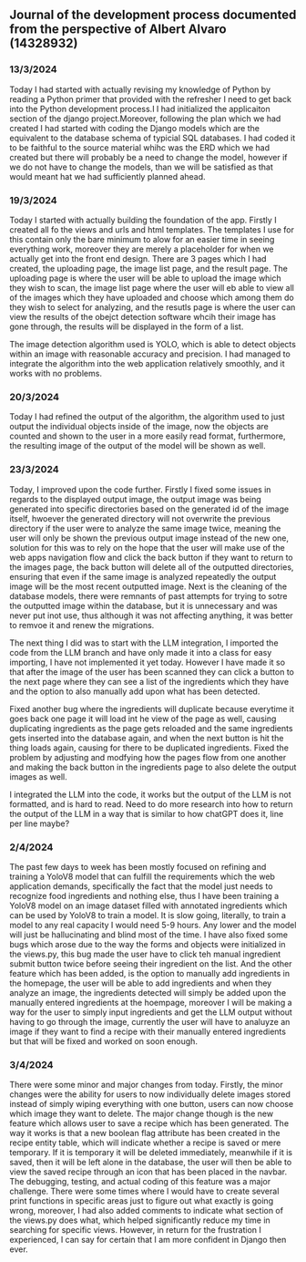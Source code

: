 ## Journal of the development process documented from the perspective of Albert Alvaro (14328932)

### 13/3/2024
Today I had started with actually revising my knowledge of Python by reading a Python primer that provided with the refresher I need to get back into the Python development process.I I had initialized the applicaiton section of the django project.Moreover, following the plan which we had created I had started with coding the Django models which are the equivalent to the database schema of typicial SQL databases. I had coded it to be faithful to the source material whihc was the ERD which we had created but there will probably be a need to change the model, however if we do not have to change the models, than we will be satisfied as that would meant hat we had sufficiently planned ahead.

### 19/3/2024
Today I started with actually building the foundation of the app. Firstly I created all fo the views and urls and html templates. The templates I use for this contain only the bare minimum to alow for an easier time in seeing everything work, moreover they are merely a placeholder for when we actually get into the front end design. There are 3 pages which I had created, the uploading page, the image list page, and the result page. The uploading page is where the user will be able to upload the image which they wish to scan, the image list page where the user will eb able to view all of the images which they have uploaded and choose which among them do they wish to select for analyzing, and the resutls page is where the user can view the results of the obejct detection software whcih their image has gone through, the results will be displayed in the form of a list. 

The image detection algorithm used is YOLO, which is able to detect objects within an image with reasonable accuracy and precision. I had managed to integrate the algorithm into the web application relatively smoothly, and it works with no problems.

### 20/3/2024
Today I had refined the output of the algorithm, the algorithm used to just output the individual objects inside of the image, now the objects are counted and shown to the user in a more easily read format, furthermore, the resulting image of the output of the model will be shown as well.

### 23/3/2024

Today, I improved upon the code further. Firstly I fixed some issues in regards to the displayed output image, the output image was being generated into specific directories based on the generated id of the image itself, hwoever the generated directory will not overwrite the previous directory if the user were to analyze the same image twice, meaning the user will only be shown the previous output image instead of the new one, solution for this was to rely on the hope that the user will make use of the web apps navigation flow and click the back button if they want to return to the images page, the back button will delete all of the outputted directories, ensuring that even if the same image is analyzed repeatedly the output image will be the most recent outputted image. Next is the cleaning of the database models, there were remnants of past attempts for trying to sotre the outputted image within the database, but it is unnecessary and was never put inot use, thus although it was not affecting anything, it was better to remvoe it and renew the migrations. 

The next thing I did was to start with the LLM integration, I imported the code from the LLM branch and have only made it into a class for easy importing, I have not implemented it yet today. However I have made it so that after the image of the user has been scanned they can click a button to the next page where they can see a list of the ingredients which they have and the option to also manually add upon what has been detected. 

Fixed another bug where the ingredients will duplicate because everytime it goes back one page it will load int he view of the page as well, causing duplicating ingredients as the page gets reloaded and the same ingredients gets inserted into the database again, and when the next button is hit the thing loads again, causing for there to be duplicated ingredients. Fixed the problem by adjusting and modfying how the pages flow from one another and making the back button in the ingredients page to also delete the output images as well.

I integrated the LLM into the code, it works but the output of the LLM is not formatted, and is hard to read. Need to do more research into how to return the output of the LLM in a way that is similar to how chatGPT does it, line per line maybe?

### 2/4/2024

The past few days to week has been mostly focused on refining and training a YoloV8 model that can fulfill the requirements which the web application demands, specifically the fact that the model just needs to recognize food ingredients and nothing else, thus I have been training a YoloV8 model on an image dataset filled with annotated ingredients which can be used by YoloV8 to train a model. It is slow going, literally, to train a model to any real capacity I would need 5-9 hours. Any lower and the model will just be hallucinating and blind most of the time. I have also fixed some bugs which arose due to the way the forms and objects were initialized in the views.py, this bug made the user have to click teh manual ingredient submit button twice before seeing their ingredient on the list. And the other feature which has been added, is the option to manually add ingredients in the homepage, the user will be able to add ingredients and when they analyze an image, the ingredients detected will simply be added upon the manually entered ingredients at the hoempage, moreover I will be making a way for the user to simply input ingredients and get the LLM output without having to go through the image, currently the user will have to analuyze an image if they want to find a recipe with their manually entered ingredients but that will be fixed and worked on soon enough.

### 3/4/2024

There were some minor and major changes from today. Firstly, the minor changes were the ability for users to now individually delete images stored instead of simply wiping everything with one button, users can now choose which image they want to delete. The major change though is the new feature which allows user to save a recipe which has been generated. The way it works is that a new boolean flag attribute has been created in the recipe entity table, which will indicate whether a recipe is saved or mere temporary. If it is temporary it will be deleted immediately, meanwhile if it is saved, then it will be left alone in the database, the user will then be able to view the saved recipe through an icon that has been placed in the navbar. The debugging, testing, and actual coding of this feature was a major challenge. There were some times where I would have to create several print functions in specific areas just to figure out what exactly is going wrong, moreover, I had also added comments to indicate what section of the views.py does what, which helped significantly reduce my time in searching for specific views. However, in return for the frustration I experienced, I can say for certain that I am more confident in Django then ever.